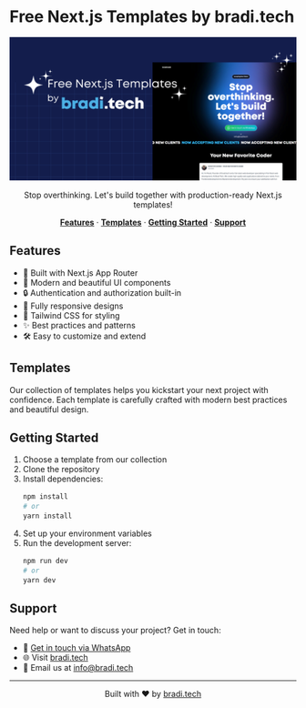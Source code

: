# Free Next.js Templates by bradi.tech

<div align="center">
  <img alt="bradi.tech Next.js Templates" src="public/banner.png">
</div>

<p align="center">
 Stop overthinking. Let's build together with production-ready Next.js templates!
</p>

<p align="center">
  <a href="#features"><strong>Features</strong></a> ·
  <a href="#templates"><strong>Templates</strong></a> ·
  <a href="#getting-started"><strong>Getting Started</strong></a> ·
  <a href="#support"><strong>Support</strong></a>
</p>

## Features

- 🚀 Built with Next.js App Router
- 💎 Modern and beautiful UI components
- 🔒 Authentication and authorization built-in
- 📱 Fully responsive designs
- 🎨 Tailwind CSS for styling
- ✨ Best practices and patterns
- 🛠️ Easy to customize and extend

## Templates

Our collection of templates helps you kickstart your next project with confidence. Each template is carefully crafted with modern best practices and beautiful design.

## Getting Started

1. Choose a template from our collection
2. Clone the repository
3. Install dependencies:
   ```bash
   npm install
   # or
   yarn install
   ```
4. Set up your environment variables
5. Run the development server:
   ```bash
   npm run dev
   # or
   yarn dev
   ```

## Support

Need help or want to discuss your project? Get in touch:

- 💬 [Get in touch via WhatsApp](https://bradi.tech)
- 🌐 Visit [bradi.tech](https://bradi.tech)
- 📧 Email us at info@bradi.tech

---

<p align="center">
  Built with ❤️ by <a href="https://bradi.tech">bradi.tech</a>
</p>
